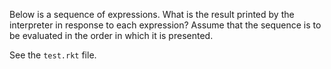 Below is a sequence of expressions. What is the result printed by the interpreter in response to each expression?
Assume that the sequence is to be evaluated in the order in which it is presented.

See the `test.rkt` file.
